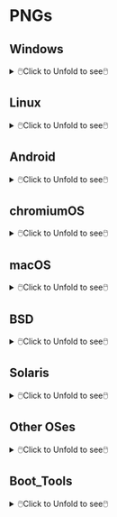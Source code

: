 # PNGs

## Windows

<details>
<summary>🖱️Click to Unfold to see🖱️</summary>

Name|Icon
--|--
Microsoft|<img src="Windows/Microsoft.png" width="100px">
Windows 11|<img src="Windows/Win11.png" width="100px">
Windows 10|<img src="Windows/Win10.png" width="100px">
Server|<img src="Windows/Server.png" width="100px">
Windows 8.1|<img src="Windows/Win8.1.png" width="100px">
Windows 7|<img src="Windows/Win7.png" width="100px">
Vista|<img src="Windows/Vista.png" width="100px">
</details>

## Linux

<details>
<summary>🖱️Click to Unfold to see🖱️</summary>

#### Arch
<details>
<summary>🖱️Click to Unfold to see🖱️</summary>
  
Name|Icon
--|--
Arch|<img src="Linux/Arch/0-Arch_Linux1.png" width="100px"><img src="Linux/Arch/0-Arch_Linux.png" width="100px">
ArcoLinux|<img src="Linux/Arch/1-ArcoLinux.png" width="100px">
Archcraft|<img src="Linux/Arch/2-Archcraft.png" width="100px">
ArchLabs|<img src="Linux/Arch/3-ArchLabs.png" width="100px">
Archman|<img src="Linux/Arch/4-Archman.png" width="100px">
Artix|<img src="Linux/Arch/5-Artix.png" width="100px">
XeroLinux|<img src="Linux/Arch/6-XeroLinux.png" width="100px">
ArchBang|<img src="Linux/Arch/7-ArchBang.png" width="100px">
BlackArch|<img src="Linux/Arch/8-BlackArch.png" width="100px">
ArchStrike|<img src="Linux/Arch/9-ArchStrike.png" width="100px">
</details>

#### Assistive
<details>
<summary>🖱️Click to Unfold to see🖱️</summary>

Name|Icon
--|--
KNOPPIX|<img src="Linux/Assistive/KNOPPIX.png" width="100px">
Slint|<img src="Linux/Assistive/Slint.png" width="100px">
</details>

#### Beginners
<details>
<summary>🖱️Click to Unfold to see🖱️</summary>

Name|Icon
--|--
1-Mint|<img src="Linux/Beginners/1-Mint.png" width="100px">
2-Lite|<img src="Linux/Beginners/2-Lite.png" width="100px">
3-Zorin|<img src="Linux/Beginners/3-Zorin.png" width="100px">
4-elementary|<img src="Linux/Beginners/4-elementary.png" width="100px">
5-PCLinuxOS|<img src="Linux/Beginners/5-PCLinuxOS-1.png" width="100px"><img src="Linux/Beginners/5-PCLinuxOS.png" width="100px">
6-Solus|<img src="Linux/Beginners/6-Solus.png" width="100px">
7-Robolinux|<img src="Linux/Beginners/7-Robolinux.png" width="100px">
8-TUXEDO|<img src="Linux/Beginners/8-TUXEDO.png" width="100px">
9-Netrunner|<img src="Linux/Beginners/9-Netrunner.png" width="100px">
</details>

#### Boot Rescue
<details>
<summary>🖱️Click to Unfold to see🖱️</summary>

Name|Icon
--|--
Rescatux|<img src="Linux/Boot_Rescue/Rescatux.png" width="100px">
Super_Grub2_Disk|<img src="Linux/Boot_Rescue/Super_Grub2_Disk.png" width="100px">
</details>

#### Clusters
<details>
<summary>🖱️Click to Unfold to see🖱️</summary>

Name|Icon
--|--
Proxmox|<img src="Linux/Clusters/Proxmox.png" width="100px">
</details>

#### Data Rescue
<details>
<summary>🖱️Click to Unfold to see🖱️</summary>

Name|Icon
--|--
1-SystemRescue|<img src="Linux/Data_Rescue/1-SystemRescue.png" width="100px">
2-Plop|<img src="Linux/Data_Rescue/2-Plop.png" width="100px">
3-Clonezilla|<img src="Linux/Data_Rescue/3-Clonezilla.png" width="100px">
4-Rescuezilla|<img src="Linux/Data_Rescue/4-Rescuezilla.png" width="100px">
5-Ufficio Zero|<img src="Linux/Data_Rescue/5-Ufficio_Zero.png" width="100px">
6-Finnix|<img src="Linux/Data_Rescue/6-Finnix.png" width="100px">
7-Redo|<img src="Linux/Data_Rescue/7-Redo.png" width="100px">
8-paldo|<img src="Linux/Data_Rescue/8-paldo.png" width="100px">
</details>

#### Desktop
<details>
<summary>🖱️Click to Unfold to see🖱️</summary>

Name|Icon
--|--
1-Bluestar|<img src="Linux/Desktop/1-Bluestar.png" width="100px">
2-deepin|<img src="Linux/Desktop/2-deepin.png" width="100px">
3-BunsenLabs|<img src="Linux/Desktop/3-BunsenLabs.png" width="100px">
4-Pisi|<img src="Linux/Desktop/4-Pisi.png" width="100px">
5-Freespire|<img src="Linux/Desktop/5-Freespire.png" width="100px">
6-Zenwalk|<img src="Linux/Desktop/6-Zenwalk.png" width="100px">
7-Kwort|<img src="Linux/Desktop/7-Kwort.png" width="100px">
8-Omoikane|<img src="Linux/Desktop/8-Omoikane.png" width="100px">
</details>

#### Desktop&LiveMedium
<details>
<summary>🖱️Click to Unfold to see🖱️</summary>

Name|Icon
--|--
01-EndeavourOS|<img src="Linux/Desktop&LiveMedium/01-EndeavourOS.png" width="100px">
02-Manjaro|<img src="Linux/Desktop&LiveMedium/02-Manjaro.png" width="100px">
03-Pop!_OS|<img src="Linux/Desktop&LiveMedium/03-Pop!_OS.png" width="100px">
04-Garuda|<img src="Linux/Desktop&LiveMedium/04-Garuda.png" width="100px">
05-KDE neon|<img src="Linux/Desktop&LiveMedium/05-KDE_neon.png" width="100px">
06-SparkyLinux|<img src="Linux/Desktop&LiveMedium/06-SparkyLinux.png" width="100px">
07-Linuxfx|<img src="Linux/Desktop&LiveMedium/07-Linuxfx.png" width="100px">
08-Peppermint|<img src="Linux/Desktop&LiveMedium/08-Peppermint.png" width="100px">
09-Nitrux|<img src="Linux/Desktop&LiveMedium/09-Nitrux.png" width="100px">
10-Mabox|<img src="Linux/Desktop&LiveMedium/10-Mabox.png" width="100px">
11-KaOS|<img src="Linux/Desktop&LiveMedium/11-KaOS.png" width="100px">
12-SpiralLinux|<img src="Linux/Desktop&LiveMedium/12-SpiralLinux.png" width="100px">
13-Salix|<img src="Linux/Desktop&LiveMedium/13-Salix.png" width="100px">
14-RebornOS|<img src="Linux/Desktop&LiveMedium/14-RebornOS.png" width="100px">
15-OpenMandriva|<img src="Linux/Desktop&LiveMedium/15-OpenMandriva.png" width="100px">
16-Nobara|<img src="Linux/Desktop&LiveMedium/16-Nobara.png" width="100px">
17-siduction|<img src="Linux/Desktop&LiveMedium/17-siduction.png" width="100px">
18-Voyager|<img src="Linux/Desktop&LiveMedium/18-Voyager.png" width="100px">
19-Neptune|<img src="Linux/Desktop&LiveMedium/19-Neptune.png" width="100px">
20-NuTyX|<img src="Linux/Desktop&LiveMedium/20-NuTyX.png" width="100px">
21-Endless|<img src="Linux/Desktop&LiveMedium/21-Endless.png" width="100px">
22-GeckoLinux|<img src="Linux/Desktop&LiveMedium/22-GeckoLinux.png" width="100px">
23-ExTiX|<img src="Linux/Desktop&LiveMedium/23-ExTiX.png" width="100px">
24-Feren|<img src="Linux/Desktop&LiveMedium/24-Feren.png" width="100px">
25-ROSA|<img src="Linux/Desktop&LiveMedium/25-ROSA.png" width="100px">
26-Void|<img src="Linux/Desktop&LiveMedium/26-Void.png" width="100px">
27-CachyOS|<img src="Linux/Desktop&LiveMedium/27-CachyOS.png" width="100px">
28-Legacy|<img src="Linux/Desktop&LiveMedium/28-Legacy.png" width="100px">
29-Zephix|<img src="Linux/Desktop&LiveMedium/29-Zephix.png" width="100px">
30-Ultramarine|<img src="Linux/Desktop&LiveMedium/30-Ultramarine.png" width="100px">
31-RebecaBlackOS|<img src="Linux/Desktop&LiveMedium/31-RebecaBlackOS.png" width="100px">
32-Ultimate Edition|<img src="Linux/Desktop&LiveMedium/32-Ultimate_Edition.png" width="100px">
33-BigLinux|<img src="Linux/Desktop&LiveMedium/33-BigLinux.png" width="100px">
34-Venom|<img src="Linux/Desktop&LiveMedium/34-Venom.png" width="100px">
35-Fatdog64|<img src="Linux/Desktop&LiveMedium/35-Fatdog64.png" width="100px">
36-risiOS|<img src="Linux/Desktop&LiveMedium/36-risiOS.png" width="100px">
37-SysLinuxOS|<img src="Linux/Desktop&LiveMedium/37-SysLinuxOS.png" width="100px">
38-Slackel|<img src="Linux/Desktop&LiveMedium/38-Slackel.png" width="100px">
39-Star|<img src="Linux/Desktop&LiveMedium/39-Star.png" width="100px">
40-Obarun|<img src="Linux/Desktop&LiveMedium/40-Obarun.png" width="100px">
41-SolydXK|<img src="Linux/Desktop&LiveMedium/41-SolydXK.png" width="100px">
42-Pearl|<img src="Linux/Desktop&LiveMedium/42-Pearl.png" width="100px">
43-Exe|<img src="Linux/Desktop&LiveMedium/43-Exe.png" width="100px">
44-Canaima|<img src="Linux/Desktop&LiveMedium/44-Canaima.png" width="100px">
45-Refracta|<img src="Linux/Desktop&LiveMedium/45-Refracta.png" width="100px">
46-Diamond|<img src="Linux/Desktop&LiveMedium/46-Diamond.png" width="100px">
47-Swift|<img src="Linux/Desktop&LiveMedium/47-Swift.png" width="100px">
48-HamoniKR|<img src="Linux/Desktop&LiveMedium/48-HamoniKR.png" width="100px">
49-PakOS|<img src="Linux/Desktop&LiveMedium/49-PakOS.png" width="100px">
50-Br OS|<img src="Linux/Desktop&LiveMedium/50-Br_OS.png" width="100px">
51-mAid|<img src="Linux/Desktop&LiveMedium/51-mAid.png" width="100px">
52-blendOS|<img src="Linux/Desktop&LiveMedium/52-blendOS.png" width="100px">
</details>

#### Disk Management
<details>
<summary>🖱️Click to Unfold to see🖱️</summary>

Name|Icon
--|--
GParted Live|<img src="Linux/Disk_Management/GParted Live.png" width="100px">
Parted Magic|<img src="Linux/Disk_Management/Parted Magic.png" width="100px">
</details>

#### Docker
<details>
<summary>🖱️Click to Unfold to see🖱️</summary>

Name|Icon
--|--
Photon OS|<img src="Linux/Docker/Photon OS.png" width="100px">
Snal Linux|<img src="Linux/Docker/Snal_Linux.png" width="100px">
</details>

#### Education
<details>
<summary>🖱️Click to Unfold to see🖱️</summary>

Name|Icon
--|--
1-NixOS|<img src="Linux/Education/1-NixOS.png" width="100px">
2-AcademiX|<img src="Linux/Education/2-AcademiX.png" width="100px">
3-OSGeoLive|<img src="Linux/Education/3-OSGeoLive.png" width="100px">
4-PrimTux|<img src="Linux/Education/4-PrimTux.png" width="100px">
5-BOSS|<img src="Linux/Education/5-BOSS.png" width="100px">
6-eLearnix|<img src="Linux/Education/6-eLearnix.png" width="100px">
7-Karoshi|<img src="Linux/Education/7-Karoshi.png" width="100px">
8-MAX|<img src="Linux/Education/8-MAX.png" width="100px">
</details>

#### Firewall
<details>
<summary>🖱️Click to Unfold to see🖱️</summary>

Name|Icon
--|--
1-IPFire|<img src="Linux/Firewall/1-IPFire.png" width="100px">
2-ClearOS|<img src="Linux/Firewall/2-ClearOS.png" width="100px">
3-VyOS|<img src="Linux/Firewall/3-VyOS.png" width="100px">
4-Endian|<img src="Linux/Firewall/4-Endian.png" width="100px">
5-Untangle|<img src="Linux/Firewall/5-Untangle.png" width="100px">
</details>

#### Forensics
<details>
<summary>🖱️Click to Unfold to see🖱️</summary>

Name|Icon
--|--
1-Kali|<img src="Linux/Forensics/1-Kali.png" width="100px">
2-ParrotOS|<img src="Linux/Forensics/2-ParrotOS.png" width="100px">
3-Athena|<img src="Linux/Forensics/3-Athena.png" width="100px">
4-BackBox|<img src="Linux/Forensics/4-BackBox.png" width="100px">
5-CAINE|<img src="Linux/Forensics/5-CAINE.png" width="100px">
6-Pentoo|<img src="Linux/Forensics/6-Pentoo.png" width="100px">
</details>

#### Free Software
<details>
<summary>🖱️Click to Unfold to see🖱️</summary>

Name|Icon
--|--
1-Trisquel|<img src="Linux/Free_Software/1-Trisquel.png" width="100px">
2-Guix System|<img src="Linux/Free_Software/2-Guix_System.png" width="100px">
3-Uruk|<img src="Linux/Free_Software/3-Uruk.png" width="100px">
4-Hyperbola|<img src="Linux/Free_Software/4-Hyperbola.png" width="100px">
5-Parabola|<img src="Linux/Free_Software/5-Parabola.png" width="100px">
</details>

#### From_RAM
<details>
<summary>🖱️Click to Unfold to see🖱️</summary>

Name|Icon
--|--
1-MX Linux|<img src="Linux/From_RAM/1-MX_Linux.png" width="100px">
2-Slax|<img src="Linux/From_RAM/2-Slax.png" width="100px">
3-Porteus|<img src="Linux/From_RAM/3-Porteus.png" width="100px">
4-Grml|<img src="Linux/From_RAM/4-Grml.png" width="100px">
5-KANOTIX|<img src="Linux/From_RAM/5-KANOTIX.png" width="100px">
</details>

#### Gaming
<details>
<summary>🖱️Click to Unfold to see🖱️</summary>

Name|Icon
--|--
1-Regata OS|<img src="Linux/Gaming/1-Regata_OS.png" width="100px">
2-MakuluLinux|<img src="Linux/Gaming/2-MakuluLinux.png" width="100px">
3-Lakka|<img src="Linux/Gaming/3-Lakka.png" width="100px">
4-Salient|<img src="Linux/Gaming/4-Salient.png" width="100px">
5-Batocera|<img src="Linux/Gaming/5-Batocera.png" width="100px">
6-Recalbox|<img src="Linux/Gaming/6-Recalbox.png" width="100px">
</details>

#### Immutable
<details>
<summary>🖱️Click to Unfold to see🖱️</summary>

Name|Icon
--|--
1-Fedora|<img src="Linux/Immutable/1-Fedora.png" width="100px">
2-openSUSE|<img src="Linux/Immutable/2-openSUSE.png" width="100px">
3-Vanilla|<img src="Linux/Immutable/3-Vanilla.png" width="100px">
</details>

#### LiveMedium
<details>
<summary>🖱️Click to Unfold to see🖱️</summary>

Name|Icon
--|--
1-Peropesis|<img src="Linux/LiveMedium/1-Peropesis.png" width="100px">
2-Elive|<img src="Linux/LiveMedium/2-Elive.png" width="100px">
3-Berry|<img src="Linux/LiveMedium/3-Berry.png" width="100px">
</details>

#### Mobile
<details>
<summary>🖱️Click to Unfold to see🖱️</summary>

Name|Icon
--|--
1-PureOS|<img src="Linux/Mobile/1-PureOS.png" width="100px">
2-e OS|<img src="Linux/Mobile/2-e_OS.png" width="100px">
3-postmarketOS|<img src="Linux/Mobile/3-postmarketOS.png" width="100px">
4-UBports|<img src="Linux/Mobile/4-UBports.png" width="100px">
</details>

#### Multimedia
<details>
<summary>🖱️Click to Unfold to see🖱️</summary>

Name|Icon
--|--
1-AV Linux|<img src="Linux/Multimedia/1-AV_Linux.png" width="100px">
2-LibreELEC|<img src="Linux/Multimedia/2-LibreELEC.png" width="100px">
3-Daphile|<img src="Linux/Multimedia/3-Daphile.png" width="100px">
4-Volumio|<img src="Linux/Multimedia/4-Volumio.png" width="100px">
</details>

#### NAS
<details>
<summary>🖱️Click to Unfold to see🖱️</summary>

Name|Icon
--|--
1-EasyNAS|<img src="Linux/NAS/1-EasyNAS.png" width="100px">
2-OpenMediaVault|<img src="Linux/NAS/2-OpenMediaVault.png" width="100px">
3-Rockstor|<img src="Linux/NAS/3-Rockstor.png" width="100px">
</details>

#### Netbooks
<details>
<summary>🖱️Click to Unfold to see🖱️</summary>

Name|Icon
--|--
1-Puppy|<img src="Linux/Netbooks/1-Puppy.png" width="100px">
2-Bodhi|<img src="Linux/Netbooks/2-Bodhi.png" width="100px">
3-wattOS|<img src="Linux/Netbooks/3-wattOS.png" width="100px">
4-Runtu|<img src="Linux/Netbooks/4-Runtu.png" width="100px">
</details>

#### Old Computers
<details>
<summary>🖱️Click to Unfold to see🖱️</summary>

Name|Icon
--|--
1-antiX|<img src="Linux/Old_Computers/1-antiX.png" width="100px">
2-Q4OS|<img src="Linux/Old_Computers/2-Q4OS.png" width="100px">
3-ALT|<img src="Linux/Old_Computers/3-ALT.png" width="100px">
4-LXLE|<img src="Linux/Old_Computers/4-LXLE.png" width="100px">
5-Absolute|<img src="Linux/Old_Computers/5-Absolute.png" width="100px">
6-Tiny Core|<img src="Linux/Old_Computers/6-Tiny_Core.png" width="100px">
7-SliTaz|<img src="Linux/Old_Computers/7-SliTaz.png" width="100px">
</details>

#### Privacy
<details>
<summary>🖱️Click to Unfold to see🖱️</summary>

Name|Icon
--|--
1-Tails|<img src="Linux/Privacy/1-Tails.png" width="100px"><img src="Linux/Privacy/1-Tails-1.png" width="100px">
2-Kodachi|<img src="Linux/Privacy/2-Kodachi.png" width="100px">
3-Whonix|<img src="Linux/Privacy/3-Whonix.png" width="100px">
4-Septor|<img src="Linux/Privacy/4-Septor.png" width="100px">
</details>

#### Raspberry
<details>
<summary>🖱️Click to Unfold to see🖱️</summary>

Name|Icon
--|--
1-Raspberry Pi|<img src="Linux/Raspberry/1-Raspberry_Pi.png" width="100px">
2-OSMC|<img src="Linux/Raspberry/2-OSMC.png" width="100px">
3-DietPi|<img src="Linux/Raspberry/3-DietPi.png" width="100px">
4-RasPlex|<img src="Linux/Raspberry/4-RasPlex.png" width="100px">
5-RSS|<img src="Linux/Raspberry/5-RSS.png" width="100px">
6-RDS|<img src="Linux/Raspberry/6-RDS.png" width="100px">
</details>

#### Security
<details>
<summary>🖱️Click to Unfold to see🖱️</summary>

Name|Icon
--|--
1-Gnoppix|<img src="Linux/Security/1-Gnoppix.png" width="100px">
2-Qubes|<img src="Linux/Security/2-Qubes.png" width="100px">
3-Wifislax|<img src="Linux/Security/3-Wifislax.png" width="100px">
4-SELKS|<img src="Linux/Security/4-SELKS.png" width="100px">
5-NST|<img src="Linux/Security/5-NST.png" width="100px">
</details>

#### Server
<details>
<summary>🖱️Click to Unfold to see🖱️</summary>

Name|Icon
--|--
01-Debian|<img src="Linux/Server/01-Debian.png" width="100px">
02-AlmaLinux|<img src="Linux/Server/02-AlmaLinux.png" width="100px">
03-Mageia|<img src="Linux/Server/03-Mageia.png" width="100px">
04-Slackware|<img src="Linux/Server/04-Slackware.png" width="100px">
05-Rocky|<img src="Linux/Server/05-Rocky.png" width="100px">
06-CentOS|<img src="Linux/Server/06-CentOS.png" width="100px">
07-Devuan|<img src="Linux/Server/07-Devuan.png" width="100px">
08-EuroLinux|<img src="Linux/Server/08-EuroLinux.png" width="100px">
09-Red Hat|<img src="Linux/Server/09-Red_Hat.png" width="100px">
10-4MLinux|<img src="Linux/Server/10-4MLinux.png" width="100px">
11-Oracle|<img src="Linux/Server/11-Oracle.png" width="100px">
12-openmamba|<img src="Linux/Server/12-openmamba.png" width="100px">
13-Springdale|<img src="Linux/Server/13-Springdale.png" width="100px">
14-Linspire|<img src="Linux/Server/14-Linspire.png" width="100px">
15-Pardus|<img src="Linux/Server/15-Pardus.png" width="100px">
16-MIRACLE|<img src="Linux/Server/16-MIRACLE.png" width="100px">
17-SUSE|<img src="Linux/Server/17-SUSE.png" width="100px">
18-Univention|<img src="Linux/Server/18-Univention.png" width="100px">
19-Nova|<img src="Linux/Server/19-Nova.png" width="100px">
20-Navy|<img src="Linux/Server/20-Navy.png" width="100px">
21-Vine|<img src="Linux/Server/21-Vine.png" width="100px">
22-VzLinux|<img src="Linux/Server/22-VzLinux.png" width="100px">
23-UBOS|<img src="Linux/Server/23-UBOS.png" width="100px">
24-Plamo|<img src="Linux/Server/24-Plamo.png" width="100px">
25-TurnKey|<img src="Linux/Server/25-TurnKey.png" width="100px">
26-PLD|<img src="Linux/Server/26-PLD.png" width="100px">
27-Omarine|<img src="Linux/Server/27-Omarine.png" width="100px">
28-OB2D|<img src="Linux/Server/28-OB2D.png" width="100px">
29-OviOS|<img src="Linux/Server/29-OviOS.png" width="100px">
</details>

#### Source-based
<details>
<summary>🖱️Click to Unfold to see🖱️</summary>

Name|Icon
--|--
1-Gentoo.png|<img src="Linux/Source-based/1-Gentoo.png" width="100px">
2-Redcore.png|<img src="Linux/Source-based/2-Redcore.png" width="100px">
3-Calculate.png|<img src="Linux/Source-based/3-Calculate.png" width="100px">
4-CRUX.png|<img src="Linux/Source-based/4-CRUX.png" width="100px">
5-LFS.png|<img src="Linux/Source-based/5-LFS.png" width="100px">
6-Funtoo.png|<img src="Linux/Source-based/6-Funtoo.png" width="100px">
7-Exherbo.png|<img src="Linux/Source-based/7-Exherbo.png" width="100px">
8-T2.png|<img src="Linux/Source-based/8-T2.png" width="100px">
</details>

#### Specialist
<details>
<summary>🖱️Click to Unfold to see🖱️</summary>

Name|Icon
--|--
1-EasyOS|<img src="Linux/Specialist/1-EasyOS.png" width="100px">
2-Clear|<img src="Linux/Specialist/2-Clear.png" width="100px">
3-Kaisen|<img src="Linux/Specialist/3-Kaisen.png" width="100px">
4-Armbian|<img src="Linux/Specialist/4-Armbian.png" width="100px">
5-Bedrock|<img src="Linux/Specialist/5-Bedrock.png" width="100px">
6-Live Raizo|<img src="Linux/Specialist/6-Live_Raizo.png" width="100px">
7-Zevenet|<img src="Linux/Specialist/7-Zevenet.png" width="100px">
8-Porteus Kiosk|<img src="Linux/Specialist/8-Porteus_Kiosk.png" width="100px">
9-KISS|<img src="Linux/Specialist/9-KISS.png" width="100px">
</details>

#### Telephony
<details>
<summary>🖱️Click to Unfold to see🖱️</summary>

Name|Icon
--|--
1-Alpine|<img src="Linux/Telephony/1-Alpine.png" width="100px">
2-3CX|<img src="Linux/Telephony/2-3CX.png" width="100px">
3-Bicom Systems|<img src="Linux/Telephony/3-Bicom_Systems.png" width="100px">
4-FreePBX|<img src="Linux/Telephony/4-FreePBX.png" width="100px">
</details>

#### Thin Client
<details>
<summary>🖱️Click to Unfold to see🖱️</summary>

Name|Icon
--|--
1-Debian Edu|<img src="Linux/Thin_Client/1-Debian_Edu.png" width="100px">
2-LliureX|<img src="Linux/Thin_Client/2-LliureX.png" width="100px">
3-Thinstation|<img src="Linux/Thin_Client/3-Thinstation.png" width="100px">
</details>

#### Ubuntu
<details>
<summary>🖱️Click to Unfold to see🖱️</summary>

Name|Icon
--|--
01-Ubuntu|<img src="Linux/Ubuntu/01-Ubuntu.png" width="100px">
02-Kubuntu|<img src="Linux/Ubuntu/02-Kubuntu.png" width="100px">
03-Lubuntu|<img src="Linux/Ubuntu/03-Lubuntu.png" width="100px">
04-Xubuntu|<img src="Linux/Ubuntu/04-Xubuntu.png" width="100px">
05-Ubuntu MATE|<img src="Linux/Ubuntu/05-Ubuntu_MATE.png" width="100px">
06-Ubuntu Studio|<img src="Linux/Ubuntu/06-Ubuntu_Studio.png" width="100px">
07-Ubuntu Budgie|<img src="Linux/Ubuntu/07-Ubuntu_Budgie.png" width="100px">
08-Emmabuntüs|<img src="Linux/Ubuntu/08-Emmabuntüs.png" width="100px">
09-Ubuntu Unity|<img src="Linux/Ubuntu/09-Ubuntu_Unity.png" width="100px">
10-Ubuntu Kylin|<img src="Linux/Ubuntu/10-Ubuntu_Kylin.png" width="100px">
11-Ubuntu Christian|<img src="Linux/Ubuntu/11-Ubuntu_Christian.png" width="100px">
</details>

#### WebUI Server
<details>
<summary>🖱️Click to Unfold to see🖱️</summary>

Name|Icon
--|--
1-BlueOnyx|<img src="Linux/WebUI_Server/1-BlueOnyx.png" width="100px">
2-SME Server|<img src="Linux/WebUI_Server/2-SME_Server.png" width="100px">
3-YunoHost|<img src="Linux/WebUI_Server/3-YunoHost.png" width="100px">
4-Baruwa|<img src="Linux/WebUI_Server/4-Baruwa.png" width="100px">
5-FreedomBox|<img src="Linux/WebUI_Server/5-FreedomBox.png" width="100px">
</details>

</details>

## Android

<details>
<summary>🖱️Click to Unfold to see🖱️</summary>

Name|Icon
--|--
android|<img src="Android/android.png" width="100px">
android 13|<img src="Android/android_13.png" width="100px">
android 12|<img src="Android/android_12.png" width="100px">
android 11|<img src="Android/android_11.png" width="100px">
android 10|<img src="Android/android_10.png" width="100px">
</details>

## chromiumOS

<details>
<summary>🖱️Click to Unfold to see🖱️</summary>

Name|Icon
--|--
1-chromebook|<img src="chromiumOS/1-chromebook.png" width="100px">
2-Flex|<img src="chromiumOS/2-Flex.png" width="100px">
3-brunch|<img src="chromiumOS/3-brunch.png" width="100px">
4-fydeos|<img src="chromiumOS/4-fydeos.png" width="100px">
</details>

## macOS

<details>
<summary>🖱️Click to Unfold to see🖱️</summary>

Name|Icon
--|--
1-Macintosh|<img src="macOS/1-Macintosh.png" width="100px">

Name|Icon|Name|Icon
--|--|--|--
2-macOS|<img src="macOS/2-macOS.png" width="100px">|5-Mac OS|<img src="macOS/5-Mac_OS.png" width="100px">
3-OpenCore|<img src="macOS/3-OpenCore.png" width="100px">|6-OpenCore|<img src="macOS/6-OpenCore.png" width="100px">
4-Clover|<img src="macOS/4-Clover.png" width="100px">|7-Clover|<img src="macOS/7-Clover.png" width="100px">
</details>

## BSD

<details>
<summary>🖱️Click to Unfold to see🖱️</summary>

Name|Icon
--|--
01-freeBSD|<img src="BSD/01-freeBSD.png" width="100px">
02-TrueNAS|<img src="BSD/02-TrueNAS.png" width="100px">
03-DragonFly BSD|<img src="BSD/03-DragonFly_BSD.png" width="100px">
04-GhostBSD|<img src="BSD/04-GhostBSD.png" width="100px">
05-OpenBSD|<img src="BSD/05-OpenBSD.png" width="100px">
06-NomadBSD|<img src="BSD/06-NomadBSD.png" width="100px">
07-OPNsense|<img src="BSD/07-OPNsense.png" width="100px">
08-NetBSD|<img src="BSD/08-NetBSD.png" width="100px">
09-MidnightBSD|<img src="BSD/09-MidnightBSD.png" width="100px">
10-FuguIta|<img src="BSD/10-FuguIta.png" width="100px">
11-XigmaNAS|<img src="BSD/11-XigmaNAS.png" width="100px">
12-HardenedBSD|<img src="BSD/12-HardenedBSD.png" width="100px">
13-pfSense|<img src="BSD/13-pfSense.png" width="100px">
14-BSD Router Project|<img src="BSD/14-BSD_Router_Project.png" width="100px">
15-helloSystem|<img src="BSD/15-helloSystem.png" width="100px">
16-DynFi Firewall|<img src="BSD/16-DynFi_Firewall.png" width="100px">
</details>

## Solaris

<details>
<summary>🖱️Click to Unfold to see🖱️</summary>

Name|Icon
--|--
1-SmartOS|<img src="Solaris/1-SmartOS.png" width="100px">
2-OpenIndiana|<img src="Solaris/2-OpenIndiana.png" width="100px">
3-Solaris|<img src="Solaris/3-Solaris.png" width="100px">
4-XStreamOS|<img src="Solaris/4-XStreamOS.png" width="100px">
5-NexentaStor|<img src="Solaris/5-NexentaStor.png" width="100px">
</details>

## Other OSes

<details>
<summary>🖱️Click to Unfold to see🖱️</summary>

Name|Icon
--|--
1-Haiku|<img src="Other_OSes/1-Haiku.png" width="100px">
2-ReactOS|<img src="Other_OSes/2-ReactOS.png" width="100px"><img src="Other_OSes/2-ReactOS-1.png" width="100px">
3-KolibriOS|<img src="Other_OSes/3-KolibriOS.png" width="100px">
4-RISC OS|<img src="Other_OSes/4-RISC_OS.png" width="100px">
</details>

## Boot_Tools

<details>
<summary>🖱️Click to Unfold to see🖱️</summary>

Name|Icon
--|--
grubfm|<img src="Boot_Tools/grubfm.png" width="100px">
Ventoy|<img src="Boot_Tools/Ventoy.png" width="100px">
</details>

